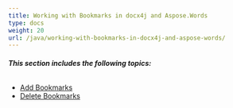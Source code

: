 ```yaml
---
title: Working with Bookmarks in docx4j and Aspose.Words
type: docs
weight: 20
url: /java/working-with-bookmarks-in-docx4j-and-aspose-words/
---
```


###### **This section includes the following topics:**

- [Add Bookmarks](https://docs.aspose.com/words/java/add-bookmarks/)
- [Delete Bookmarks](https://docs.aspose.com/words/java/delete-bookmarks/)
